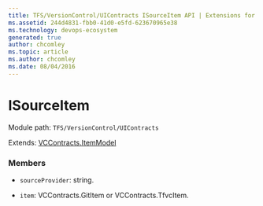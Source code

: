 ```yaml
---
title: TFS/VersionControl/UIContracts ISourceItem API | Extensions for Azure DevOps Services
ms.assetid: 244d4831-fbb0-41d0-e5fd-623670965e38
ms.technology: devops-ecosystem
generated: true
author: chcomley
ms.topic: article
ms.author: chcomley
ms.date: 08/04/2016
---
```


# ISourceItem

Module path: `TFS/VersionControl/UIContracts`

Extends: [VCContracts.ItemModel](../../../TFS/VersionControl/Contracts/ItemModel.md)

### Members

* `sourceProvider`: string. 

* `item`: VCContracts.GitItem or VCContracts.TfvcItem. 

